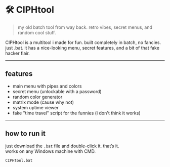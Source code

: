 # 🛠️ CIPHtool

> my old batch tool from way back. retro vibes, secret menus, and random cool stuff.

CIPHtool is a multitool i made for fun. built completely in batch, no fancies. just .bat. it has a nice-looking menu, secret features, and a bit of that fake hacker flair.

---

##  features

- main menu with pipes and colors
- secret menu (unlockable with a password)
- random color generator
- matrix mode (cause why not)
- system uptime viewer
- fake "time travel" script for the funnies (i don't think it works)

---

##  how to run it

just download the `.bat` file and double-click it. that’s it.  
works on any Windows machine with CMD.

```bat
CIPHtool.bat
